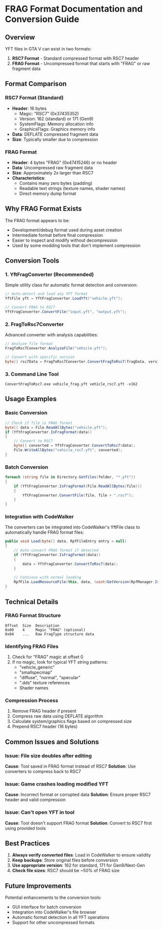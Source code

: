 # FRAG Format Documentation and Conversion Guide

## Overview

YFT files in GTA V can exist in two formats:
1. **RSC7 Format** - Standard compressed format with RSC7 header
2. **FRAG Format** - Uncompressed format that starts with "FRAG" or raw fragment data

## Format Comparison

### RSC7 Format (Standard)
- **Header**: 16 bytes
  - Magic: "RSC7" (0x37435352)
  - Version: 162 (standard) or 171 (Gen9)
  - SystemFlags: Memory allocation info
  - GraphicsFlags: Graphics memory info
- **Data**: DEFLATE compressed fragment data
- **Size**: Typically smaller due to compression

### FRAG Format
- **Header**: 4 bytes "FRAG" (0x47415246) or no header
- **Data**: Uncompressed raw fragment data
- **Size**: Approximately 2x larger than RSC7
- **Characteristics**:
  - Contains many zero bytes (padding)
  - Readable text strings (texture names, shader names)
  - Direct memory dump format

## Why FRAG Format Exists

The FRAG format appears to be:
- Development/debug format used during asset creation
- Intermediate format before final compression
- Easier to inspect and modify without decompression
- Used by some modding tools that don't implement compression

## Conversion Tools

### 1. YftFragConverter (Recommended)
Simple utility class for automatic format detection and conversion:

```csharp
// Auto-detect and load any YFT format
YftFile yft = YftFragConverter.LoadYft("vehicle.yft");

// Convert FRAG to RSC7
YftFragConverter.ConvertFile("input.yft", "output.yft");
```

### 2. FragToRsc7Converter
Advanced converter with analysis capabilities:

```csharp
// Analyze file format
FragToRsc7Converter.AnalyzeFile("vehicle.yft");

// Convert with specific version
byte[] rsc7Data = FragToRsc7Converter.ConvertFragToRsc7(fragData, version: 171);
```

### 3. Command Line Tool
```batch
ConvertFragToRsc7.exe vehicle_frag.yft vehicle_rsc7.yft -v162
```

## Usage Examples

### Basic Conversion
```csharp
// Check if file is FRAG format
byte[] data = File.ReadAllBytes("vehicle.yft");
if (YftFragConverter.IsFragFormat(data))
{
    // Convert to RSC7
    byte[] converted = YftFragConverter.ConvertToRsc7(data);
    File.WriteAllBytes("vehicle_rsc7.yft", converted);
}
```

### Batch Conversion
```csharp
foreach (string file in Directory.GetFiles(folder, "*.yft"))
{
    if (YftFragConverter.IsFragFormat(File.ReadAllBytes(file)))
    {
        YftFragConverter.ConvertFile(file, file + ".rsc7");
    }
}
```

### Integration with CodeWalker
The converters can be integrated into CodeWalker's YftFile class to automatically handle FRAG format files:

```csharp
public void Load(byte[] data, RpfFileEntry entry = null)
{
    // Auto-convert FRAG format if detected
    if (YftFragConverter.IsFragFormat(data))
    {
        data = YftFragConverter.ConvertToRsc7(data);
    }
    
    // Continue with normal loading
    RpfFile.LoadResourceFile(this, data, (uint)GetVersion(RpfManager.IsGen9));
}
```

## Technical Details

### FRAG Format Structure
```
Offset  Size  Description
0x00    4     Magic "FRAG" (optional)
0x04    ...   Raw FragType structure data
```

### Identifying FRAG Files
1. Check for "FRAG" magic at offset 0
2. If no magic, look for typical YFT string patterns:
   - "vehicle_generic"
   - "smallspecmap"
   - "diffuse", "normal", "specular"
   - ".dds" texture references
   - Shader names

### Compression Process
1. Remove FRAG header if present
2. Compress raw data using DEFLATE algorithm
3. Calculate system/graphics flags based on compressed size
4. Prepend RSC7 header (16 bytes)

## Common Issues and Solutions

### Issue: File size doubles after editing
**Cause**: Tool saved in FRAG format instead of RSC7
**Solution**: Use converters to compress back to RSC7

### Issue: Game crashes loading modified YFT
**Cause**: Incorrect format or corrupted data
**Solution**: Ensure proper RSC7 header and valid compression

### Issue: Can't open YFT in tool
**Cause**: Tool doesn't support FRAG format
**Solution**: Convert to RSC7 first using provided tools

## Best Practices

1. **Always verify converted files**: Load in CodeWalker to ensure validity
2. **Keep backups**: Store original files before conversion
3. **Use appropriate version**: 162 for standard, 171 for Gen9/Next-Gen
4. **Check file sizes**: RSC7 should be ~50% of FRAG size

## Future Improvements

Potential enhancements to the conversion tools:
- GUI interface for batch conversion
- Integration into CodeWalker's file browser
- Automatic format detection in all YFT operations
- Support for other uncompressed formats